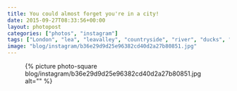 ```yaml
---
title: You could almost forget you're in a city!
date: 2015-09-27T08:33:56+00:00
layout: photopost
categories: ["photos", "instagram"]
tags: ["London", "lea", "leavalley", "countryside", "river", "ducks", "wildlife"]
image: "blog/instagram/b36e29d9d25e96382cd40d2a27b80851.jpg"
---
```


<figure class="photo photo--square">
  {% picture photo-square blog/instagram/b36e29d9d25e96382cd40d2a27b80851.jpg alt="" %}
</figure>


